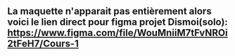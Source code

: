 ## La maquette n'apparait pas entièrement alors voici le lien direct pour figma projet Dismoi(solo): https://www.figma.com/file/WouMniiM7tFvNROi2tFeH7/Cours-1


